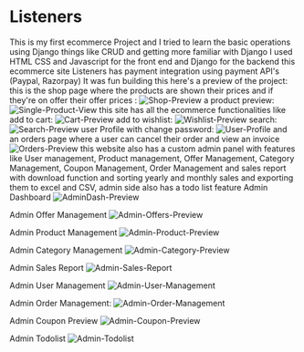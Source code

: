 # Listeners
This is my first ecommerce Project and I tried to learn the basic operations using Django things like CRUD and getting more familiar with Django I used HTML CSS and Javascript for
the front end and Django for the backend this ecommerce site Listeners has payment integration using payment API's (Paypal, Razorpay) It was fun building this here's a preview of the project:
this is the shop page where the products are shown their prices and if they're on offer their offer prices :
![Shop-Preview](https://user-images.githubusercontent.com/64461639/192925249-b00f36a0-2267-42c8-a76a-90152f00c14a.png)
a product preview:
![Single-Product-View](https://user-images.githubusercontent.com/64461639/192925815-f1d6e53e-eb01-42e1-939a-217d6059834d.png)
this site has all the ecommerce functionalities like add to cart:
![Cart-Preview](https://user-images.githubusercontent.com/64461639/192925459-3d87d11c-79fc-4b82-8d7c-b2fe1ae35726.png)
add to wishlist:
![Wishlist-Preview](https://user-images.githubusercontent.com/64461639/192925484-a60a57a2-aed6-4394-ba67-dad97df04cfa.png)
search:
![Search-Preview](https://user-images.githubusercontent.com/64461639/192925512-94ec80fc-f94e-47a1-a3cb-e94a22db401a.png)
user Profile with change password:
![User-Profile](https://user-images.githubusercontent.com/64461639/192925992-17049ad8-0cb5-43ff-a489-131569e6daef.png)
and an orders page where a user can cancel their order and view an invoice
![Orders-Preview](https://user-images.githubusercontent.com/64461639/192926079-58f7d619-26ba-43a5-bdae-d1539a33f93d.png)
this website also has a custom admin panel with features like User management, Product management, Offer Management, Category Management, Coupon Management, Order Management and sales report with download function and sorting yearly and monthly sales and exporting them to excel and CSV, admin side also has a todo list feature
Admin Dashboard
![AdminDash-Preview](https://user-images.githubusercontent.com/64461639/192926354-894c12d4-fbde-4130-8277-c81f39b47f2b.png)

Admin Offer Management 
![Admin-Offers-Preview](https://user-images.githubusercontent.com/64461639/192926407-fbab1a3a-8836-47b0-9dea-5e1c1fe9547d.png)

Admin Product Management
![Admin-Product-Preview](https://user-images.githubusercontent.com/64461639/192926422-bd9ba229-59d4-418e-be5b-8829170db151.png)

Admin Category Management
![Admin-Category-Preview](https://user-images.githubusercontent.com/64461639/192926760-f9f29df4-f271-4fb1-8b8b-07b1620d6a93.png)

Admin Sales Report
![Admin-Sales-Report](https://user-images.githubusercontent.com/64461639/192926793-35873f21-703c-4983-b93b-b55193be6c07.png)

Admin User Management
![Admin-User-Management](https://user-images.githubusercontent.com/64461639/192926805-b30d11a7-9d71-4883-8b7f-5aa1fe00274b.png)

Admin Order Management:
![Admin-Order-Management](https://user-images.githubusercontent.com/64461639/192927216-72421c0d-2270-4629-802a-c3121b4b32d9.png)


Admin Coupon Preview
![Admin-Coupon-Preview](https://user-images.githubusercontent.com/64461639/192926854-b6390828-88be-4d2a-9608-492b1f8fa1e6.png)

Admin Todolist
![Admin-Todolist](https://user-images.githubusercontent.com/64461639/192927371-18645318-2bd6-4d9c-a04c-008fd9bd1316.png)
